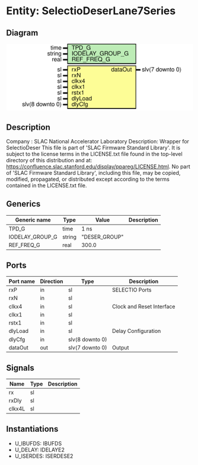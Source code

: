 # Entity: SelectioDeserLane7Series

## Diagram

![Diagram](SelectioDeserLane7Series.svg "Diagram")
## Description

Company    : SLAC National Accelerator Laboratory
Description: Wrapper for SelectioDeser
This file is part of 'SLAC Firmware Standard Library'.
It is subject to the license terms in the LICENSE.txt file found in the
top-level directory of this distribution and at:
   https://confluence.slac.stanford.edu/display/ppareg/LICENSE.html.
No part of 'SLAC Firmware Standard Library', including this file,
may be copied, modified, propagated, or distributed except according to
the terms contained in the LICENSE.txt file.
## Generics

| Generic name    | Type   | Value         | Description |
| --------------- | ------ | ------------- | ----------- |
| TPD_G           | time   | 1 ns          |             |
| IODELAY_GROUP_G | string | "DESER_GROUP" |             |
| REF_FREQ_G      | real   | 300.0         |             |
## Ports

| Port name | Direction | Type            | Description               |
| --------- | --------- | --------------- | ------------------------- |
| rxP       | in        | sl              | SELECTIO Ports            |
| rxN       | in        | sl              |                           |
| clkx4     | in        | sl              | Clock and Reset Interface |
| clkx1     | in        | sl              |                           |
| rstx1     | in        | sl              |                           |
| dlyLoad   | in        | sl              | Delay Configuration       |
| dlyCfg    | in        | slv(8 downto 0) |                           |
| dataOut   | out       | slv(7 downto 0) | Output                    |
## Signals

| Name   | Type | Description |
| ------ | ---- | ----------- |
| rx     | sl   |             |
| rxDly  | sl   |             |
| clkx4L | sl   |             |
## Instantiations

- U_IBUFDS: IBUFDS
- U_DELAY: IDELAYE2
- U_ISERDES: ISERDESE2
